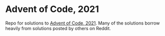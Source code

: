 # Advent of Code, 2021
Repo for solutions to [Advent of Code, 2021](https://adventofcode.com/2021).  Many of the solutions borrow heavily from solutions posted by others on Reddit.
